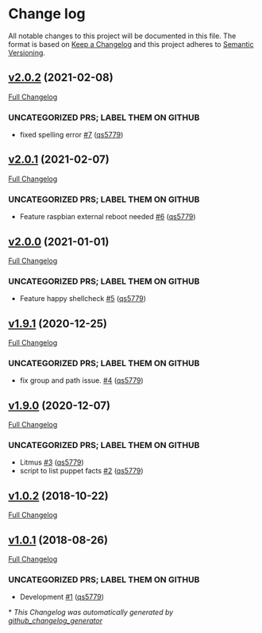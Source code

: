 # Change log

All notable changes to this project will be documented in this file. The format is based on [Keep a Changelog](http://keepachangelog.com/en/1.0.0/) and this project adheres to [Semantic Versioning](http://semver.org).

## [v2.0.2](https://github.com/qs5779/puppet-nixadmutils/tree/v2.0.2) (2021-02-08)

[Full Changelog](https://github.com/qs5779/puppet-nixadmutils/compare/v2.0.1...v2.0.2)

### UNCATEGORIZED PRS; LABEL THEM ON GITHUB

- fixed spelling error [\#7](https://github.com/qs5779/puppet-nixadmutils/pull/7) ([qs5779](https://github.com/qs5779))

## [v2.0.1](https://github.com/qs5779/puppet-nixadmutils/tree/v2.0.1) (2021-02-07)

[Full Changelog](https://github.com/qs5779/puppet-nixadmutils/compare/v2.0.0...v2.0.1)

### UNCATEGORIZED PRS; LABEL THEM ON GITHUB

- Feature raspbian external reboot needed [\#6](https://github.com/qs5779/puppet-nixadmutils/pull/6) ([qs5779](https://github.com/qs5779))

## [v2.0.0](https://github.com/qs5779/puppet-nixadmutils/tree/v2.0.0) (2021-01-01)

[Full Changelog](https://github.com/qs5779/puppet-nixadmutils/compare/v1.9.1...v2.0.0)

### UNCATEGORIZED PRS; LABEL THEM ON GITHUB

- Feature happy shellcheck [\#5](https://github.com/qs5779/puppet-nixadmutils/pull/5) ([qs5779](https://github.com/qs5779))

## [v1.9.1](https://github.com/qs5779/puppet-nixadmutils/tree/v1.9.1) (2020-12-25)

[Full Changelog](https://github.com/qs5779/puppet-nixadmutils/compare/v1.9.0...v1.9.1)

### UNCATEGORIZED PRS; LABEL THEM ON GITHUB

- fix group and path issue. [\#4](https://github.com/qs5779/puppet-nixadmutils/pull/4) ([qs5779](https://github.com/qs5779))

## [v1.9.0](https://github.com/qs5779/puppet-nixadmutils/tree/v1.9.0) (2020-12-07)

[Full Changelog](https://github.com/qs5779/puppet-nixadmutils/compare/v1.0.2...v1.9.0)

### UNCATEGORIZED PRS; LABEL THEM ON GITHUB

- Litmus [\#3](https://github.com/qs5779/puppet-nixadmutils/pull/3) ([qs5779](https://github.com/qs5779))
- script to list puppet facts [\#2](https://github.com/qs5779/puppet-nixadmutils/pull/2) ([qs5779](https://github.com/qs5779))

## [v1.0.2](https://github.com/qs5779/puppet-nixadmutils/tree/v1.0.2) (2018-10-22)

[Full Changelog](https://github.com/qs5779/puppet-nixadmutils/compare/v1.0.1...v1.0.2)

## [v1.0.1](https://github.com/qs5779/puppet-nixadmutils/tree/v1.0.1) (2018-08-26)

[Full Changelog](https://github.com/qs5779/puppet-nixadmutils/compare/6aedf0b81abc4d6f26cef686f487547724541a1f...v1.0.1)

### UNCATEGORIZED PRS; LABEL THEM ON GITHUB

- Development [\#1](https://github.com/qs5779/puppet-nixadmutils/pull/1) ([qs5779](https://github.com/qs5779))



\* *This Changelog was automatically generated by [github_changelog_generator](https://github.com/github-changelog-generator/github-changelog-generator)*
